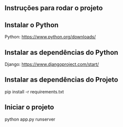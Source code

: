 ## Instruções para rodar o projeto

## Instalar o Python
Python: https://www.python.org/downloads/
## Instalar as dependências do Python
Django: https://www.djangoproject.com/start/
## Instalar as dependências do Projeto
pip install -r requirements.txt
## Iniciar o projeto
python app.py runserver
